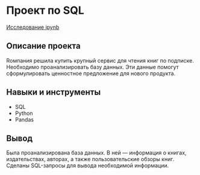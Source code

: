 # Проект по SQL
[Исследование ipynb](https://github.com/Stinkovoy/Portfolio/blob/main/10_Проект%20по%20SQL/Project_10.ipynb)
## Описание проекта
Rомпания решила купить крупный сервис для чтения книг по подписке. Необходимо проанализировать базу данных.
Эти данные помогут сформулировать ценностное предложение для нового продукта.
## Навыки и инструменты
- SQL
- Python
- Pandas
## Вывод
Была проанализирована база данных. В ней — информация о книгах, издательствах, авторах, а также пользовательские обзоры книг. Сделаны SQL-запросы для вывода необходимой информации.
